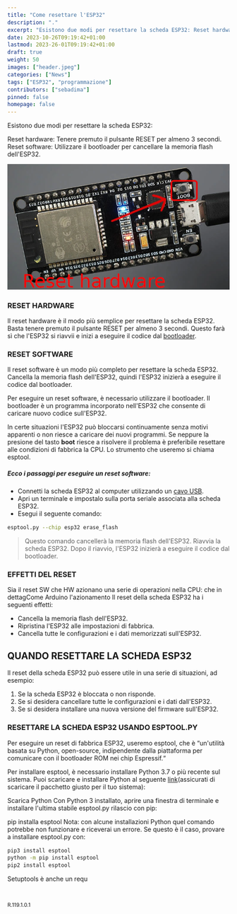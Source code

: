```yaml
---
title: "Come resettare l'ESP32"
description: "."
excerpt: "Esistono due modi per resettare la scheda ESP32: Reset hardware: Tenere premuto il pulsante RESET per almeno 3 secondi. Reset software: Utilizzare il bootloader..."
date: 2023-10-26T09:19:42+01:00
lastmod: 2023-26-01T09:19:42+01:00
draft: true
weight: 50
images: ["header.jpeg"]
categories: ["News"]
tags: ["ESP32", "programmazione"]
contributors: ["sebadima"]
pinned: false
homepage: false
---
```




Esistono due modi per resettare la scheda ESP32:

Reset hardware: Tenere premuto il pulsante RESET per almeno 3 secondi.
Reset software: Utilizzare il bootloader per cancellare la memoria flash dell'ESP32.

<img width="800" class="x figure-img img-fluid lazyload blur-up" src="images/101.webp" alt="il tasto di reset hardware dell'ESP32">

### RESET HARDWARE

Il reset hardware è il modo più semplice per resettare la scheda ESP32. Basta tenere premuto il pulsante RESET per almeno 3 secondi. Questo farà sì che l'ESP32 si riavvii e inizi a eseguire il codice dal <a href="https://docs.espressif.com/projects/esp-idf/en/latest/esp32/api-guides/bootloader.html" target="_blank" rel="noopener">bootloader</a>.

### RESET SOFTWARE

Il reset software è un modo più completo per resettare la scheda ESP32. Cancella la memoria flash dell'ESP32, quindi l'ESP32 inizierà a eseguire il codice dal bootloader.

Per eseguire un reset software, è necessario utilizzare il bootloader. Il bootloader è un programma incorporato nell'ESP32 che consente di caricare nuovo codice sull'ESP32.

In certe situazioni l'ESP32 può bloccarsi continuamente senza motivi apparenti o non riesce a caricare dei nuovi programmi. Se neppure la presione del tasto **boot** riesce a risolvere il problema è preferibile resettare alle condizioni di fabbrica la CPU. Lo strumento che useremo si chiama esptool.
##### Ecco i passaggi per eseguire un reset software:


- Connetti la scheda ESP32 al computer utilizzando un <a href="https://linuxhint.com/cable-used-for-esp32/" target="_blank" rel="noopener">cavo USB</a>.
- Apri un terminale e impostalo sulla porta seriale associata alla scheda ESP32.
- Esegui il seguente comando:





```bash
esptool.py --chip esp32 erase_flash
```

> Questo comando cancellerà la memoria flash dell'ESP32.
Riavvia la scheda ESP32.
Dopo il riavvio, l'ESP32 inizierà a eseguire il codice dal bootloader.

### EFFETTI DEL RESET

Sia il reset SW che HW azionano una serie di operazioni nella CPU:
 che in dettagCome Arduino l'azionamento Il reset della scheda ESP32 ha i seguenti effetti:

- Cancella la memoria flash dell'ESP32.
- Ripristina l'ESP32 alle impostazioni di fabbrica.
- Cancella tutte le configurazioni e i dati memorizzati sull'ESP32.


## QUANDO RESETTARE LA SCHEDA ESP32

Il reset della scheda ESP32 può essere utile in una serie di situazioni, ad esempio:

1. Se la scheda ESP32 è bloccata o non risponde.
2. Se si desidera cancellare tutte le configurazioni e i dati dall'ESP32.
3. Se si desidera installare una nuova versione del firmware sull'ESP32.

### RESETTARE LA SCHEDA ESP32 USANDO ESPTOOL.PY

Per eseguire un reset di fabbrica ESP32, useremo esptool, che è “un'utilità basata su Python, open-source, indipendente dalla piattaforma per comunicare con il bootloader ROM nei chip Espressif.“

Per installare esptool, è necessario installare Python 3.7 o più recente sul sistema. Puoi scaricare e installare Python al seguente  <a href="https://www.python.org/downloads/" target="_blank" rel="noopener">link</a>(assicurati di scaricare il pacchetto giusto per il tuo sistema):

Scarica Python
Con Python 3 installato, aprire una finestra di terminale e installare l'ultima stabile esptool.py rilascio con pip:

pip installa esptool
Nota: con alcune installazioni Python quel comando potrebbe non funzionare e riceverai un errore. Se questo è il caso, provare a installare esptool.py con:

```bash
pip3 install esptool
python -m pip install esptool
pip2 install esptool
```
Setuptools è anche un requ


<br>
<p style="font-size: 12px;"> R.119.1.0.1 </p>
<br>
